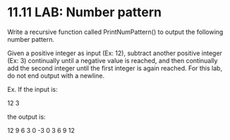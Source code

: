 # 11.11 LAB: Number pattern

Write a recursive function called PrintNumPattern() to output the following number pattern.

Given a positive integer as input (Ex: 12), subtract another positive integer (Ex: 3) continually until a negative value is reached, and then continually add the second integer until the first integer is again reached. For this lab, do not end output with a newline.

Ex. If the input is:

12
3

the output is:

12 9 6 3 0 -3 0 3 6 9 12 


